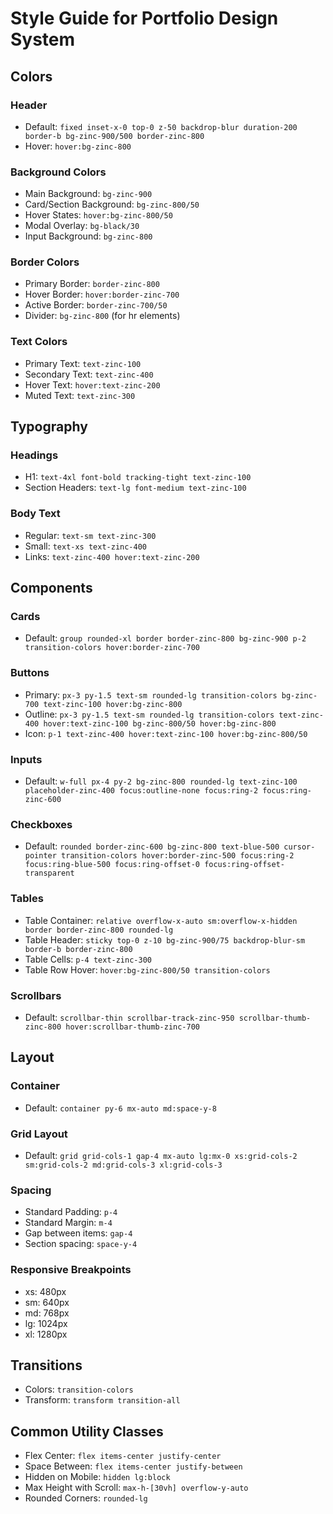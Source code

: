 # Style Guide for Portfolio Design System

## Colors
### Header
- Default: `fixed inset-x-0 top-0 z-50 backdrop-blur duration-200 border-b bg-zinc-900/500 border-zinc-800`
- Hover: `hover:bg-zinc-800`

### Background Colors
- Main Background: `bg-zinc-900`
- Card/Section Background: `bg-zinc-800/50`
- Hover States: `hover:bg-zinc-800/50`
- Modal Overlay: `bg-black/30`
- Input Background: `bg-zinc-800`

### Border Colors
- Primary Border: `border-zinc-800`
- Hover Border: `hover:border-zinc-700`
- Active Border: `border-zinc-700/50`
- Divider: `bg-zinc-800` (for hr elements)

### Text Colors
- Primary Text: `text-zinc-100`
- Secondary Text: `text-zinc-400`
- Hover Text: `hover:text-zinc-200`
- Muted Text: `text-zinc-300`

## Typography
### Headings
- H1: `text-4xl font-bold tracking-tight text-zinc-100`
- Section Headers: `text-lg font-medium text-zinc-100`

### Body Text
- Regular: `text-sm text-zinc-300`
- Small: `text-xs text-zinc-400`
- Links: `text-zinc-400 hover:text-zinc-200`

## Components

### Cards
- Default: `group rounded-xl border border-zinc-800 bg-zinc-900 p-2 transition-colors hover:border-zinc-700`

### Buttons
- Primary: `px-3 py-1.5 text-sm rounded-lg transition-colors bg-zinc-700 text-zinc-100 hover:bg-zinc-800`
- Outline: `px-3 py-1.5 text-sm rounded-lg transition-colors text-zinc-400 hover:text-zinc-100 bg-zinc-800/50 hover:bg-zinc-800`
- Icon: `p-1 text-zinc-400 hover:text-zinc-100 hover:bg-zinc-800/50`

### Inputs
- Default: `w-full px-4 py-2 bg-zinc-800 rounded-lg text-zinc-100 placeholder-zinc-400 focus:outline-none focus:ring-2 focus:ring-zinc-600`

### Checkboxes
- Default: `rounded border-zinc-600 bg-zinc-800 text-blue-500 cursor-pointer transition-colors hover:border-zinc-500 focus:ring-2 focus:ring-blue-500 focus:ring-offset-0 focus:ring-offset-transparent`

### Tables
- Table Container: `relative overflow-x-auto sm:overflow-x-hidden border border-zinc-800 rounded-lg`
- Table Header: `sticky top-0 z-10 bg-zinc-900/75 backdrop-blur-sm border-b border-zinc-800`
- Table Cells: `p-4 text-zinc-300`
- Table Row Hover: `hover:bg-zinc-800/50 transition-colors`

### Scrollbars
- Default: `scrollbar-thin scrollbar-track-zinc-950 scrollbar-thumb-zinc-800 hover:scrollbar-thumb-zinc-700`

## Layout

### Container
- Default: `container py-6 mx-auto md:space-y-8`

### Grid Layout
- Default: `grid grid-cols-1 gap-4 mx-auto lg:mx-0 xs:grid-cols-2 sm:grid-cols-2 md:grid-cols-3 xl:grid-cols-3`

### Spacing
- Standard Padding: `p-4`
- Standard Margin: `m-4`
- Gap between items: `gap-4`
- Section spacing: `space-y-4`

### Responsive Breakpoints
- xs: 480px
- sm: 640px
- md: 768px
- lg: 1024px
- xl: 1280px

## Transitions
- Colors: `transition-colors`
- Transform: `transform transition-all`

## Common Utility Classes
- Flex Center: `flex items-center justify-center`
- Space Between: `flex items-center justify-between`
- Hidden on Mobile: `hidden lg:block`
- Max Height with Scroll: `max-h-[30vh] overflow-y-auto`
- Rounded Corners: `rounded-lg`
